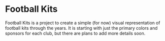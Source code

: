 # Football Kits

Football Kits is a project to create a simple (for now) visual representation of
football kits through the years. It is starting with just the primary colors and
sponsors for each club, but there are plans to add more details soon.

